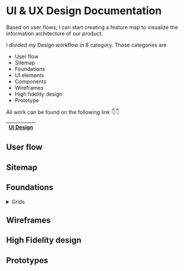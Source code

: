 # UI & UX Design Documentation

Based on user flows, I can start creating a feature map to visualize the information architecture of our product.

I divided my Design workflow in 8 category. Those categories are

- User flow
- Sitemap
- Foundations
- UI elements
- Components
- Wireframes
- High fidelity design
- Prototype



All work can be found on the following link 👇👇

|[UI Design](https://www.figma.com/file/u7g3DuvcXSZ6PiaQvYnkbx/1621802_SP2021_CSE486.1?node-id=201%3A5)|
|---|



## User flow





## Sitemap



## Foundations

<details>
<summary>Grids</summary>
<img src="https://github.com/NSU-SP21-CSE486-1/1621802-SP21-CSE486-S01/blob/main/Project/Design%20images/Grids.png">
</details>



## Wireframes



## High Fidelity design



## Prototypes

